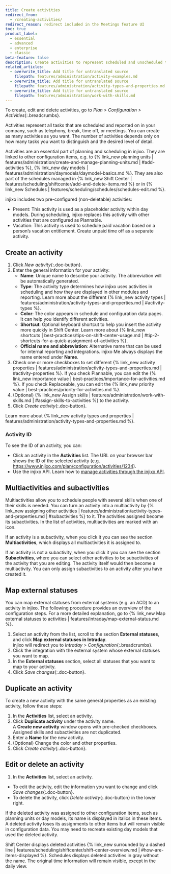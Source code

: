 ```yaml
---
title: Create activities
redirect_from:
  - /creating-activities/
redirect_reason: redirect included in the Meetings feature UI
toc: true
product_label:
  - essential
  - advanced
  - enterprise
  - classic
beta-feature: false
description: Create activities to represent scheduled and unscheduled tasks in your company.
related_articles:
  - overwrite_title: Add title for untranslated source
    filepath: features/administration/activity-examples.md
  - overwrite_title: Add title for untranslated source
    filepath: features/administration/activity-types-and-properties.md
  - overwrite_title: Add title for untranslated source
    filepath: features/administration/work-with-skills.md
---
```


To create, edit and delete activities, go to _Plan > Configuration > Activities_{:.breadcrumbs}.

Activities represent all tasks that are scheduled and reported on in your company, such as telephony, break, time off, or meetings. You can create as many activities as you want. The number of activities depends only on how many tasks you want to distinguish and the desired level of detail.

Activities are an essential part of planning and scheduling in injixo. They are linked to other configuration items, e.g. to {% link_new planning units | features/administration/create-and-manage-planning-units.md | #add-activities %}, {% link_new day models | features/administration/daymodels/daymodel-basics.md %}. They are also part of the schedules managed in {% link_new Shift Center | features/scheduling/shiftcenter/add-and-delete-items.md %} or in {% link_new Schedules | features/scheduling/schedules/schedules-edit.md %}.

injixo includes two pre-configured (non-deletable) activities:

- Present: This activity is used as a placeholder activity within day models. During scheduling, injixo replaces this activity with other activities that are configured as Plannable.
- Vacation: This activity is used to schedule paid vacation based on a person’s vacation entitlement. Create unpaid time off as a separate activity.

## Create an activity

1. Click _New activity_{:.doc-button}.
2. Enter the general information for your activity:
   - **Name**: Unique name to describe your activity. The abbreviation will be automatically generated.
   - **Type**: The activity type determines how injixo uses activities in scheduling and how they are displayed in other modules and reporting. Learn more about the different {% link_new activity types | features/administration/activity-types-and-properties.md | #activity-types %}.
   - **Color**: The color appears in schedule and configuration data pages. It can help you identify different activities.
   - **Shortcut**: Optional keyboard shortcut to help you insert the activity more quickly in Shift Center. Learn more about {% link_new shortcuts | best-practices/tips-on-shift-center-usage.md | #tip-2-shortcuts-for-a-quick-assignment-of-activities %}.
   - **Official name and abbreviation**: Alternative name that can be used for internal reporting and integrations. injixo Me always displays the name entered under **Name**.
3. Check one or more checkboxes to set different {% link_new activity properties | features/administration/activity-types-and-properties.md | #activity-properties %}.
   If you check Plannable, you can edit the {% link_new importance value | best-practices/importance-for-activities.md %}.
   If you check Replaceable, you can edit the {% link_new priority value | best-practices/priority-for-activities.md %}.
4. (Optional) {% link_new Assign skills | features/administration/work-with-skills.md | #assign-skills-to-activities %} to the activity.
5. Click _Create activity_{:.doc-button}.

Learn more about {% link_new activity types and properties | features/administration/activity-types-and-properties.md %}.

### Activity ID

To see the ID of an activity, you can:

- Click an activity in the **Activities** list. The URL on your browser bar shows the ID of the selected activity (e.g. https://www.injixo.com/plan/configuration/activities/1234).
- Use the injixo API. Learn how to [manage activities through the injixo API](https://api.injixo.com/resources/schedules/activities).

## Multiactivities and subactivities

Multiactivities allow you to schedule people with several skills when one of their skills is needed. You can turn an activity into a multiactivity by {% link_new assigning other activities | features/administration/activity-types-and-properties.md | #subactivities %} to it. The activities assigned become its subactivities. In the list of activities, multiactivities are marked with an <em class="multiactivity-icon"></em> icon.

If an activity is a subactivity, when you click it you can see the section **Multiactivities**, which displays all multiactivities it is assigned to.

If an activity is not a subactivity, when you click it you can see the section **Subactivities**, where you can select other activities to be subactivities of the activity that you are editing. The activity itself would then become a multiactivity.
You can only assign subactivities to an activity after you have created it.

## Map external statuses

You can map external statuses from external systems (e.g. an ACD) to an activity in injixo.
The following procedure provides an overview of the configuration steps. For a more detailed explanation, go to {% link_new Map external statuses to activities | features/intraday/map-external-status.md %}.

1. Select an activity from the list, scroll to the section **External statuses**, and click **Map external statuses in Intraday**.  
   injixo will redirect you to _Intraday > Configuration_{:.breadcrumbs}.
2. Click the integration with the external system whose external statuses you want to map.
3. In the **External statuses** section, select all statuses that you want to map to your activity.
4. Click _Save changes_{:.doc-button}.

## Duplicate an activity

To create a new activity with the same general properties as an existing activity, follow these steps:

1. In the **Activities** list, select an activity.
2. Click **Duplicate activity** under the activity name.  
   A **Create new activity** window opens with pre-checked checkboxes. Assigned skills and subactivities are not duplicated.
3. Enter a **Name** for the new activity.
4. (Optional) Change the color and other properties.
5. Click _Create activity_{:.doc-button}.

## Edit or delete an activity

1. In the **Activities** list, select an activity.

- To edit the activity, edit the information you want to change and click _Save changes_{:.doc-button}.
- To delete the activity, click _Delete activity_{:.doc-button} in the lower right.

If the deleted activity was assigned to other configuration items, such as planning units or day models, its name is displayed in italics in these items. A deleted activity loses its assignments to other items but will remain visible in configuration data. You may need to recreate existing day models that used the deleted activity.

Shift Center displays deleted activities {% link_new surrounded by a dashed line | features/scheduling/shiftcenter/shift-center-overview.md | #how-are-items-displayed %}. Schedules displays deleted activities in gray without the name. The original time information will remain visible, except in the daily view.
